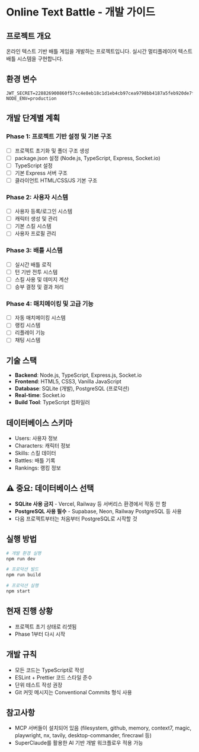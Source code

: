 # Online Text Battle - 개발 가이드

## 프로젝트 개요
온라인 텍스트 기반 배틀 게임을 개발하는 프로젝트입니다. 실시간 멀티플레이어 텍스트 배틀 시스템을 구현합니다.

## 환경 변수
```
JWT_SECRET=228826900860f57cc4e8eb18c1d1eb4cb97cea9798bb4187a5feb920de7f9ee8d05d1817739dd100ec461d2436a4d55f41973cc9483d66bfcfa42c2d1851726a
NODE_ENV=production
```

## 개발 단계별 계획

### Phase 1: 프로젝트 기반 설정 및 기본 구조
- [ ] 프로젝트 초기화 및 폴더 구조 생성
- [ ] package.json 설정 (Node.js, TypeScript, Express, Socket.io)
- [ ] TypeScript 설정
- [ ] 기본 Express 서버 구조
- [ ] 클라이언트 HTML/CSS/JS 기본 구조

### Phase 2: 사용자 시스템
- [ ] 사용자 등록/로그인 시스템
- [ ] 캐릭터 생성 및 관리
- [ ] 기본 스킬 시스템
- [ ] 사용자 프로필 관리

### Phase 3: 배틀 시스템
- [ ] 실시간 배틀 로직
- [ ] 턴 기반 전투 시스템
- [ ] 스킬 사용 및 데미지 계산
- [ ] 승부 결정 및 결과 처리

### Phase 4: 매치메이킹 및 고급 기능
- [ ] 자동 매치메이킹 시스템
- [ ] 랭킹 시스템
- [ ] 리플레이 기능
- [ ] 채팅 시스템

## 기술 스택
- **Backend**: Node.js, TypeScript, Express.js, Socket.io
- **Frontend**: HTML5, CSS3, Vanilla JavaScript
- **Database**: SQLite (개발), PostgreSQL (프로덕션)
- **Real-time**: Socket.io
- **Build Tool**: TypeScript 컴파일러

## 데이터베이스 스키마
- Users: 사용자 정보
- Characters: 캐릭터 정보
- Skills: 스킬 데이터
- Battles: 배틀 기록
- Rankings: 랭킹 정보

## ⚠️ 중요: 데이터베이스 선택
- **SQLite 사용 금지** - Vercel, Railway 등 서버리스 환경에서 작동 안 함
- **PostgreSQL 사용 필수** - Supabase, Neon, Railway PostgreSQL 등 사용
- 다음 프로젝트부터는 처음부터 PostgreSQL로 시작할 것

## 실행 방법
```bash
# 개발 환경 실행
npm run dev

# 프로덕션 빌드
npm run build

# 프로덕션 실행
npm start
```

## 현재 진행 상황
- 프로젝트 초기 상태로 리셋됨
- Phase 1부터 다시 시작

## 개발 규칙
- 모든 코드는 TypeScript로 작성
- ESLint + Prettier 코드 스타일 준수
- 단위 테스트 작성 권장
- Git 커밋 메시지는 Conventional Commits 형식 사용

## 참고사항
- MCP 서버들이 설치되어 있음 (filesystem, github, memory, context7, magic, playwright, nx, tavily, desktop-commander, firecrawl 등)
- SuperClaude를 활용한 AI 기반 개발 워크플로우 적용 가능